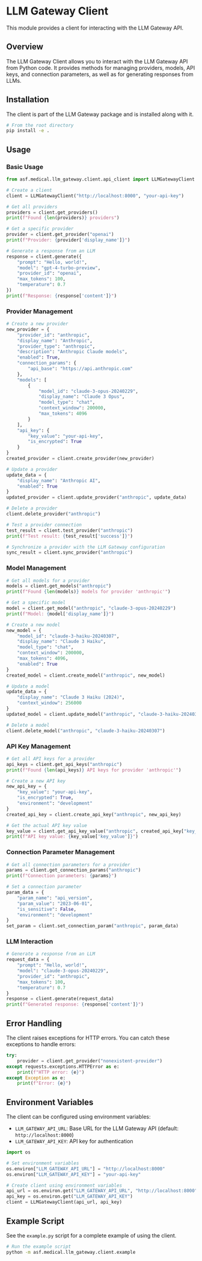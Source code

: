 # LLM Gateway Client

This module provides a client for interacting with the LLM Gateway API.

## Overview

The LLM Gateway Client allows you to interact with the LLM Gateway API from Python code. It provides methods for managing providers, models, API keys, and connection parameters, as well as for generating responses from LLMs.

## Installation

The client is part of the LLM Gateway package and is installed along with it.

```bash
# From the root directory
pip install -e .
```

## Usage

### Basic Usage

```python
from asf.medical.llm_gateway.client.api_client import LLMGatewayClient

# Create a client
client = LLMGatewayClient("http://localhost:8000", "your-api-key")

# Get all providers
providers = client.get_providers()
print(f"Found {len(providers)} providers")

# Get a specific provider
provider = client.get_provider("openai")
print(f"Provider: {provider['display_name']}")

# Generate a response from an LLM
response = client.generate({
    "prompt": "Hello, world!",
    "model": "gpt-4-turbo-preview",
    "provider_id": "openai",
    "max_tokens": 100,
    "temperature": 0.7
})
print(f"Response: {response['content']}")
```

### Provider Management

```python
# Create a new provider
new_provider = {
    "provider_id": "anthropic",
    "display_name": "Anthropic",
    "provider_type": "anthropic",
    "description": "Anthropic Claude models",
    "enabled": True,
    "connection_params": {
        "api_base": "https://api.anthropic.com"
    },
    "models": [
        {
            "model_id": "claude-3-opus-20240229",
            "display_name": "Claude 3 Opus",
            "model_type": "chat",
            "context_window": 200000,
            "max_tokens": 4096
        }
    ],
    "api_key": {
        "key_value": "your-api-key",
        "is_encrypted": True
    }
}
created_provider = client.create_provider(new_provider)

# Update a provider
update_data = {
    "display_name": "Anthropic AI",
    "enabled": True
}
updated_provider = client.update_provider("anthropic", update_data)

# Delete a provider
client.delete_provider("anthropic")

# Test a provider connection
test_result = client.test_provider("anthropic")
print(f"Test result: {test_result['success']}")

# Synchronize a provider with the LLM Gateway configuration
sync_result = client.sync_provider("anthropic")
```

### Model Management

```python
# Get all models for a provider
models = client.get_models("anthropic")
print(f"Found {len(models)} models for provider 'anthropic'")

# Get a specific model
model = client.get_model("anthropic", "claude-3-opus-20240229")
print(f"Model: {model['display_name']}")

# Create a new model
new_model = {
    "model_id": "claude-3-haiku-20240307",
    "display_name": "Claude 3 Haiku",
    "model_type": "chat",
    "context_window": 200000,
    "max_tokens": 4096,
    "enabled": True
}
created_model = client.create_model("anthropic", new_model)

# Update a model
update_data = {
    "display_name": "Claude 3 Haiku (2024)",
    "context_window": 256000
}
updated_model = client.update_model("anthropic", "claude-3-haiku-20240307", update_data)

# Delete a model
client.delete_model("anthropic", "claude-3-haiku-20240307")
```

### API Key Management

```python
# Get all API keys for a provider
api_keys = client.get_api_keys("anthropic")
print(f"Found {len(api_keys)} API keys for provider 'anthropic'")

# Create a new API key
new_api_key = {
    "key_value": "your-api-key",
    "is_encrypted": True,
    "environment": "development"
}
created_api_key = client.create_api_key("anthropic", new_api_key)

# Get the actual API key value
key_value = client.get_api_key_value("anthropic", created_api_key["key_id"])
print(f"API key value: {key_value['key_value']}")
```

### Connection Parameter Management

```python
# Get all connection parameters for a provider
params = client.get_connection_params("anthropic")
print(f"Connection parameters: {params}")

# Set a connection parameter
param_data = {
    "param_name": "api_version",
    "param_value": "2023-06-01",
    "is_sensitive": False,
    "environment": "development"
}
set_param = client.set_connection_param("anthropic", param_data)
```

### LLM Interaction

```python
# Generate a response from an LLM
request_data = {
    "prompt": "Hello, world!",
    "model": "claude-3-opus-20240229",
    "provider_id": "anthropic",
    "max_tokens": 100,
    "temperature": 0.7
}
response = client.generate(request_data)
print(f"Generated response: {response['content']}")
```

## Error Handling

The client raises exceptions for HTTP errors. You can catch these exceptions to handle errors:

```python
try:
    provider = client.get_provider("nonexistent-provider")
except requests.exceptions.HTTPError as e:
    print(f"HTTP error: {e}")
except Exception as e:
    print(f"Error: {e}")
```

## Environment Variables

The client can be configured using environment variables:

- `LLM_GATEWAY_API_URL`: Base URL for the LLM Gateway API (default: `http://localhost:8000`)
- `LLM_GATEWAY_API_KEY`: API key for authentication

```python
import os

# Set environment variables
os.environ["LLM_GATEWAY_API_URL"] = "http://localhost:8000"
os.environ["LLM_GATEWAY_API_KEY"] = "your-api-key"

# Create client using environment variables
api_url = os.environ.get("LLM_GATEWAY_API_URL", "http://localhost:8000")
api_key = os.environ.get("LLM_GATEWAY_API_KEY")
client = LLMGatewayClient(api_url, api_key)
```

## Example Script

See the `example.py` script for a complete example of using the client.

```bash
# Run the example script
python -m asf.medical.llm_gateway.client.example
